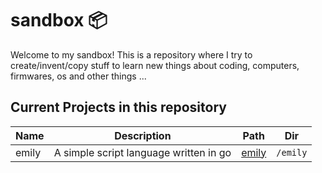 # sandbox :package:

Welcome to my sandbox! This is a repository where I try to create/invent/copy stuff to learn new things about coding, computers, firmwares, os and other things ...

## Current Projects in this repository

| Name  | Description                            | Path           | Dir      |
| ----- | -------------------------------------- | -------------- | -------- |
| emily | A simple script language written in go | [emily](emily) | `/emily` |

